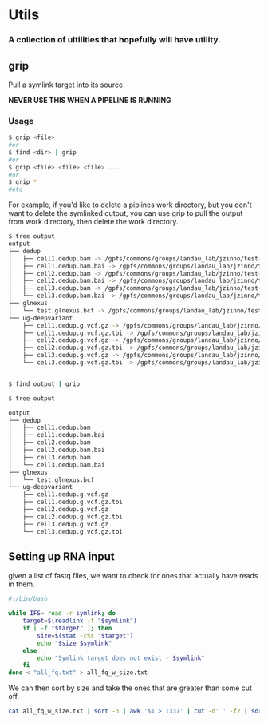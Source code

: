 # Utils

### A collection of ultilities that hopefully will have utility.

## grip

Pull a symlink target into its source

**NEVER USE THIS WHEN A PIPELINE IS RUNNING**

### Usage

```bash
$ grip <file>
#or
$ find <dir> | grip
#or
$ grip <file> <file> <file> ...
#or
$ grip *
#etc
```

For example, if you'd like to delete a piplines work directory, but you don't want to delete the symlinked output, you can use grip to pull the output from work directory, then delete the work directory.

```bash
$ tree output
output
├── dedup
│   ├── cell1.dedup.bam -> /gpfs/commons/groups/landau_lab/jzinno/test-nf/darkshore/work/52/4916914fc26b522f2d3e49cada7e07/cell1.dedup.bam
│   ├── cell1.dedup.bam.bai -> /gpfs/commons/groups/landau_lab/jzinno/test-nf/darkshore/work/52/4916914fc26b522f2d3e49cada7e07/cell1.dedup.bam.bai
│   ├── cell2.dedup.bam -> /gpfs/commons/groups/landau_lab/jzinno/test-nf/darkshore/work/a3/f44a09ee42d78ddd1208fcbe2344b9/cell2.dedup.bam
│   ├── cell2.dedup.bam.bai -> /gpfs/commons/groups/landau_lab/jzinno/test-nf/darkshore/work/a3/f44a09ee42d78ddd1208fcbe2344b9/cell2.dedup.bam.bai
│   ├── cell3.dedup.bam -> /gpfs/commons/groups/landau_lab/jzinno/test-nf/darkshore/work/fa/4a0bd210aeb8b62a43fe837acfdf26/cell3.dedup.bam
│   └── cell3.dedup.bam.bai -> /gpfs/commons/groups/landau_lab/jzinno/test-nf/darkshore/work/fa/4a0bd210aeb8b62a43fe837acfdf26/cell3.dedup.bam.bai
├── glnexus
│   └── test.glnexus.bcf -> /gpfs/commons/groups/landau_lab/jzinno/test-nf/darkshore/work/26/6c4d3e65c7ddbca437c5b8362ca510/test.glnexus.bcf
└── ug-deepvariant
    ├── cell1.dedup.g.vcf.gz -> /gpfs/commons/groups/landau_lab/jzinno/test-nf/darkshore/work/2f/82c80fe7b1780a6d4eeb4eccca0ae0/cell1.dedup.g.vcf.gz
    ├── cell1.dedup.g.vcf.gz.tbi -> /gpfs/commons/groups/landau_lab/jzinno/test-nf/darkshore/work/2f/82c80fe7b1780a6d4eeb4eccca0ae0/cell1.dedup.g.vcf.gz.tbi
    ├── cell2.dedup.g.vcf.gz -> /gpfs/commons/groups/landau_lab/jzinno/test-nf/darkshore/work/20/25b2c14ecc87a70dee26b6eac81b24/cell2.dedup.g.vcf.gz
    ├── cell2.dedup.g.vcf.gz.tbi -> /gpfs/commons/groups/landau_lab/jzinno/test-nf/darkshore/work/20/25b2c14ecc87a70dee26b6eac81b24/cell2.dedup.g.vcf.gz.tbi
    ├── cell3.dedup.g.vcf.gz -> /gpfs/commons/groups/landau_lab/jzinno/test-nf/darkshore/work/a2/4a9972167202614d1fb8c891ad0c1f/cell3.dedup.g.vcf.gz
    └── cell3.dedup.g.vcf.gz.tbi -> /gpfs/commons/groups/landau_lab/jzinno/test-nf/darkshore/work/a2/4a9972167202614d1fb8c891ad0c1f/cell3.dedup.g.vcf.gz.tbi


$ find output | grip

$ tree output

output
├── dedup
│   ├── cell1.dedup.bam
│   ├── cell1.dedup.bam.bai
│   ├── cell2.dedup.bam
│   ├── cell2.dedup.bam.bai
│   ├── cell3.dedup.bam
│   └── cell3.dedup.bam.bai
├── glnexus
│   └── test.glnexus.bcf
└── ug-deepvariant
    ├── cell1.dedup.g.vcf.gz
    ├── cell1.dedup.g.vcf.gz.tbi
    ├── cell2.dedup.g.vcf.gz
    ├── cell2.dedup.g.vcf.gz.tbi
    ├── cell3.dedup.g.vcf.gz
    └── cell3.dedup.g.vcf.gz.tbi
```

## Setting up RNA input

given a list of fastq files, we want to check for ones that actually have reads in them.

```bash
#!/bin/bash

while IFS= read -r symlink; do
    target=$(readlink -f "$symlink")
    if [ -f "$target" ]; then
        size=$(stat -c%s "$target")
        echo "$size $symlink"
    else
        echo "Symlink target does not exist - $symlink"
    fi
done < "all_fq.txt" > all_fq_w_size.txt
```

We can then sort by size and take the ones that are greater than some cut off.

```bash
cat all_fq_w_size.txt | sort -n | awk '$1 > 1337' | cut -d' ' -f2 | sort | xargs -n 2 > all_fq_w_reads.txt
```
